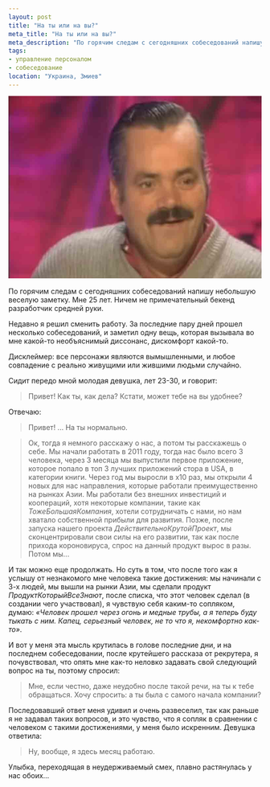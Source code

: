 ```yaml
---
layout: post
title: "На ты или на вы?"
meta_title: "На ты или на вы?"
meta_description: "По горячим следам с сегодняшних собеседований напишу небольшую веселую заметку. Мне 25 лет. Ничем не примечательный бекенд разработчик средней руки."
tags:
- управление персоналом
- собеседование
location: "Украина, Змиев"
---
```


![На ты или на вы - изображение el risitas мем](/assets/img/na-ty-ili-na-vy.jpg "На ты или на вы - изображение el risitas мем")

По горячим следам с сегодняшних собеседований напишу небольшую веселую заметку. Мне 25 лет. Ничем не примечательный бекенд разработчик средней руки.

Недавно я решил сменить работу. За последние пару дней прошел несколько собеседований, и заметил одну вещь, которая вызывала во мне какой-то необъяснимый диссонанс, дискомфорт какой-то.

Дисклеймер: все персонажи являются вымышленными, и любое совпадение с реально живущими или жившими людьми случайно.

Сидит передо мной молодая девушка, лет 23-30, и говорит:

> Привет! Как ты, как дела? Кстати, может тебе на вы удобнее?

Отвечаю:

> Привет! ... На ты нормально.

> Ок, тогда я немного расскажу о нас, а потом ты расскажешь о себе. Мы начали работать в 2011 году, тогда нас было всего 3 человека, через 3 месяца мы выпустили первое приложение, которое попало в топ 3 лучших приложений стора в USA, в категории книги. Через год мы выросли в x10 раз, мы открыли 4 новых для нас направления, которые работали преимущественно на рынках Азии. Мы работали без внешних инвестиций и коопераций, хотя некоторые компании, такие как *ТожеБольшаяКомпания*, хотели сотрудничать с нами, но нам хватало собственной прибыли для развития. Позже, после запуска нашего проекта *ДействительноКрутойПроект*, мы сконцентрировали свои силы на его развитии, так как после прихода короновируса, спрос на данный продукт вырос в разы. Потом мы...

И так можно еще продолжать. Но суть в том, что после того как я услышу от незнакомого мне человека такие достижения: мы начинали с 3-х людей, мы вышли на рынки Азии, мы сделали продукт *ПродуктКоторыйВсеЗнают*, после списка, что этот человек сделал (в создании чего участвовал), я чувствую себя каким-то сопляком, думаю: *«Человек прошел через огонь и медные трубы, а я теперь буду тыкать с ним. Капец, серьезный человек, не то что я, некомфортно как-то»*.

И вот у меня эта мысль крутилась в голове последние дни, и на последнем собеседовании, после крутейшего рассказа от рекрутера, я почувствовал, что опять мне как-то неловко задавать свой следующий вопрос на ты, поэтому спросил:

> Мне, если честно, даже неудобно после такой речи, на ты к тебе обращаться. Хочу спросить: а ты была с самого начала компании?

Последовавший ответ меня удивил и очень развеселил, так как раньше я не задавал таких вопросов, и это чувство, что я сопляк в сравнении с человеком с такими достижениями, у меня было искренним. Девушка ответила:

> Ну, вообще, я здесь месяц работаю.

Улыбка, переходящая в неудерживаемый смех, плавно растянулась у нас обоих...


